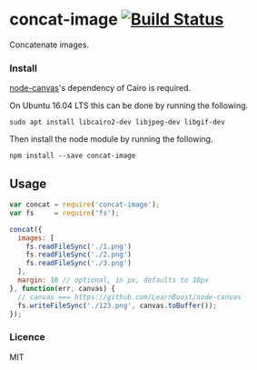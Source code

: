 # concat-image [![Build Status](https://travis-ci.org/bencevans/concat-image.svg?branch=master)](https://travis-ci.org/bencevans/concat-image)

Concatenate images.

### Install

[node-canvas](https://github.com/LearnBoost/node-canvas)'s dependency of Cairo is required.

On Ubuntu 16.04 LTS this can be done by running the following.

    sudo apt install libcairo2-dev libjpeg-dev libgif-dev 

Then install the node module by running the following.

    npm install --save concat-image

## Usage

```js
var concat = require('concat-image');
var fs     = require('fs');

concat({
  images: [
    fs.readFileSync('./1.png')
    fs.readFileSync('./2.png')
    fs.readFileSync('./3.png')
  ],
  margin: 10 // optional, in px, defaults to 10px
}, function(err, canvas) {
  // canvas === https://github.com/LearnBoost/node-canvas
  fs.writeFileSync('./123.png', canvas.toBuffer());
});
```

### Licence

MIT

